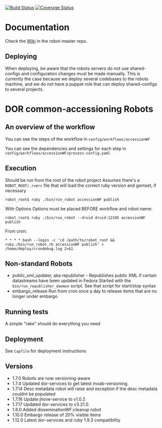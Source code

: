 [![Build Status](https://travis-ci.org/sul-dlss/common-accessioning.svg?branch=master)](https://travis-ci.org/sul-dlss/common-accessioning) [![Coverage Status](https://coveralls.io/repos/sul-dlss/common-accessioning/badge.svg?branch=master&service=github)](https://coveralls.io/github/sul-dlss/common-accessioning?branch=master)

# Documentation

Check the [Wiki](https://github.com/sul-dlss/robot-master/wiki) in the robot-master repo.

## Deploying

When deploying, be aware that the robots servers do not use shared-configs and configuration changes must be made manually. This is currently the case because we deploy several codebases to the robots machine, and we do not have a puppet role that can deploy shared-configs to several projects.

# DOR common-accessioning Robots

## An overview of the workflow

You can see the steps of the workflow in `config/workflows/accessionWF`

You can see the dependencies and settings for each step in `config/workflows/accessionWF/process-config.yaml`

## Execution

Should be run from the root of the robot project
Assumes there's a `ROBOT_ROOT/.rvmrc` file that will load the correct ruby version and gemset, if necessary

```console
robot_root$ ruby ./bin/run_robot accessionWF publish
```

With Options
Options must be placed BEFORE workflow and robot name:

```console
robot_root$ ruby ./bin/run_robot --druid druid:12345 accessionWF publish
```

From cron:

```
* * * * bash --login -c 'cd /path/to/robot_root && ruby./bin/run_robot.rb accessionWF publish' > /home/deploy/crondebug.log 2>&1
```

## Non-standard Robots

- public_xml_updater, aka republisher - Republishes public XML if certain datastreams have been updated in Fedora
    Started with the `bin/run_republisher_daemon` script.  See that script for start/stop syntax
- embargo_release
    Run from cron once a day to release items that are no longer under embargo

## Running tests
A simple "rake" should do everything you need

## Deployment

See `Capfile` for deployment instructions

## Versions
 - 1.7.0 Robots are now versioning-aware
 - 1.7.4 Updated dor-services to get latest moab-versioning.
 - 1.7.14 Desc metadata robot will raise and exception if the desc metadata couldnt be populated
 - 1.7.16 Update jhove-service to v1.0.2
 - 1.7.17 Updated dor-services to v3.21.0.
 - 1.8.0 Added disseminationWF:cleanup robot
 - 1.10.0 Embargo release of 20% visible items
 - 1.12.0 Latest dor-services and ruby 1.9.3 compatibility
